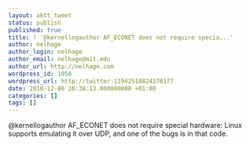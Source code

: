 ```yaml
---
layout: aktt_tweet
status: publish
published: true
title: ! '@kernellogauthor AF_ECONET does not require specia...'
author: nelhage
author_login: nelhage
author_email: nelhage@mit.edu
author_url: http://nelhage.com
wordpress_id: 1056
wordpress_url: http://twitter-11942518824370177
date: 2010-12-06 20:38:13.000000000 +01:00
categories: []
tags: []
---
```

@kernellogauthor AF_ECONET does not require special hardware: Linux supports emulating it over UDP, and one of the bugs is in that code.
